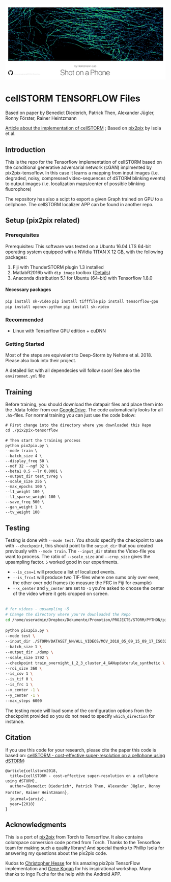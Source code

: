 ![cellSTORM APP](./images/ShotOnHuawei_4.png)

cellSTORM TENSORFLOW Files
==============================

Based on paper by Benedict Diederich, Patrick Then, Alexander Jügler, Ronny Förster, Rainer Heintzmann

[Article about the implementation of cellSTORM](https://arxiv.org/abs/1804.06244)
; Based on [pix2pix](https://phillipi.github.io/pix2pix/) by Isola et al.

## Introduction
This is the repo for the Tensorflow implementation of cellSTORM based on the conditional generative adversarial network (cGAN) implmented by pix2pix-tensoflow. In this case it learns a mapping from input images (i.e. degraded, noisy, compressed video-sequences of dSTORM blinking events) to output images (i.e. localization maps/center of possible blinking fluorophore)

The repository has also a scipt to export a given Graph trained on GPU to a cellphone. The cellSTORM localizer APP can be found in another repo.


## Setup (pix2pix related)

### Prerequisites

Prerequisites: This software was tested on a Ubuntu 16.04 LTS 64-bit operating system equipped with a NVidia TITAN X 12 GB, with the following packages:

1. Fiji with ThunderSTORM plugin 1.3 installed
2. MatlabR2016b with `dip_image` toolbox ([Details](https://github.com/bionanoimaging/cellSTORM-MATLAB))
3. Anaconda distribution 5.1 for Ubuntu (64-bit) with Tensorflow 1.8.0

#### Necessary packages
`pip install sk-video`
`pip install tifffile`
`pip install tensorflow-gpu`
`pip install opencv-python`
`pip install sk-video`


### Recommended
- Linux with Tensorflow GPU edition + cuDNN

### Getting Started
Most of the steps are equivalent to Deep-Storm by Nehme et al. 2018. Please also look into their project. 

A detailed list with all dependecies will follow soon! 
See also the `environmet.yml` file

## Training
Before training, you should download the datapair files and place them into the ./data folder from our [GoogleDrive](https://drive.google.com/drive/folders/1dc1n7xVqvl5wu0Mui3TbSOfZdSqgrVZJ?usp=sharing). The code automatically looks for all `.h5`-files. 
For normal training you can just use the code below:

```
# First change into the directory where you downloaded this Repo
cd ./pix2pix-tensorflow

# Then start the training process
python pix2pix.py \
--mode train \
--batch_size 4 \
--display_freq 50 \
--ndf 32 --ngf 32 \
--beta1 0.5 --lr 0.0001 \
--output_dir test_tvreg \
--scale_size 256 \
--max_epochs 100 \
--l1_weight 100 \
--l1_sparse_weight 100 \
--save_freq 500 \
--gan_weight 1 \
--tv_weight 100

```


## Testing

Testing is done with `--mode test`.  You should specify the checkpoint to use with `--checkpoint`, this should point to the `output_dir` that you created previously with `--mode train`. The `--input_dir` states the Video-file you want to process. The ratio of `--scale_size` and `--crop_size` gives the upsampling factor. `5` worked good in our experiments. 
 
- `--is_csv=1` will produce a list of localized events. 
- `--is_frc=1` will produce two TIF-files where one sums only over even, the other over odd frames (to measure the FRC in Fiji for example)
- `--x_center` and `y_center` are set to `-1` you're asked to choose the center of the video where it gets cropped on screen.
 




```sh

# for videos - upsampling ~5
# Change the directory where you'Ve downloaded the Repo
cd /home/useradmin/Dropbox/Dokumente/Promotion/PROJECTS/STORM/PYTHON/pix2pix-tensorflow

python pix2pix.py \
--mode test \
--input_dir ./STORM/DATASET_NN/ALL_VIDEOS/MOV_2018_05_09_15_09_17_ISO3200_texp_1_30_newsample.mp4 \
--batch_size 1 \
--output_dir ./dump \
--scale_size 1792 \
--checkpoint train_overnight_1_2_3_cluster_4_GANupdaterule_synthetic \
--roi_size 360 \
--is_csv 1 \
--is_tif 0 \
--is_frc 1 \
--x_center -1 \
--y_center -1 \
--max_steps 6000 
```

The testing mode will load some of the configuration options from the checkpoint provided so you do not need to specify `which_direction` for instance.


## Citation
If you use this code for your research, please cite the paper this code is based on: <a href="https://arxiv.org/abs/1804.06244">cellSTORM - cost-effective super-resolution on a cellphone using dSTORM</a>:

```
@article{cellstorm2018,
  title={cellSTORM - cost-effective super-resolution on a cellphone using dSTORM},
  author={Benedict Diederich*, Patrick Then, Alexander Jügler, Ronny Forster, Rainer Heintzmann},
  journal={arxiv},
  year={2018}
}
```

## Acknowledgments
This is a port of [pix2pix](https://github.com/phillipi/pix2pix) from Torch to Tensorflow.  It also contains colorspace conversion code ported from Torch.  Thanks to the Tensorflow team for making such a quality library!  And special thanks to Phillip Isola for answering my questions about the pix2pix code.

Kudos to [Christopher Hesse](https://github.com/christopherhesse) for his amazing pix2pix TensorFlow implementation and [Gene Kogan](http://genekogan.com/) for his inspirational workshop. Many thanks to Ingo Fuchs for the help with the Android APP.


